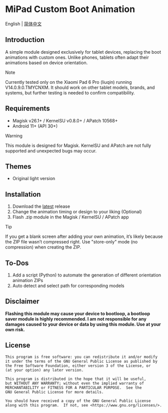 # MiPad Custom Boot Animation
English | [简体中文](/README_zh-CN.md)

## Introduction
A simple module designed exclusively for tablet devices, replacing the boot animations with custom ones. Unlike phones, tablets often adapt their animations based on device orientation.
> [!NOTE]  
> Currently tested only on the Xiaomi Pad 6 Pro (liuqin) running V14.0.9.0.TMYCNXM. It should work on other tablet models, brands, and systems, but further testing is needed to confirm compatibility.

## Requirements
- Magisk v26.1+ / KernelSU v0.8.0+ / APatch 10568+
- Android 11+ (API 30+)
> [!WARNING]
> This module is designed for Magisk. KernelSU and APatch are not fully supported and unexpected bugs may occur.

## Themes
- Original light version

## Installation
1. Download the [latest](https://github.com/G0246/mipad-custom-boot/releases/latest) release
2. Change the animation timing or design to your liking (Optional)
3. Flash .zip module in the Magisk / KernelSU / APatch app
> [!TIP]
> If you get a blank screen after adding your own animation, it’s likely because the ZIP file wasn’t compressed right. Use "store-only" mode (no compression) when creating the ZIP.

## To-Dos
1. Add a script (Python) to automate the generation of different orientation animation ZIPs
2. Auto detect and select path for corresponding models

## Disclaimer
**Flashing this module may cause your device to bootloop, a bootloop saver module is highly recommended. I am not responsible for any damages caused to your device or data by using this module. Use at your own risk.**

## License
    This program is free software: you can redistribute it and/or modify
    it under the terms of the GNU General Public License as published by
    the Free Software Foundation, either version 3 of the License, or
    (at your option) any later version.

    This program is distributed in the hope that it will be useful,
    but WITHOUT ANY WARRANTY; without even the implied warranty of
    MERCHANTABILITY or FITNESS FOR A PARTICULAR PURPOSE.  See the
    GNU General Public License for more details.

    You should have received a copy of the GNU General Public License
    along with this program.  If not, see <https://www.gnu.org/licenses/>.
